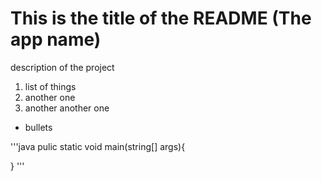 # This is the title of the README (The app name)
description of the project 

1. list of things
2. another one
3. another another one


- bullets

'''java
pulic static void main(string[] args){

}
'''